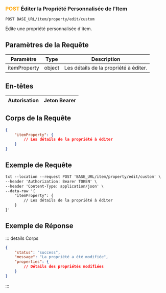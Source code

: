 ### <span style="color:orange">POST</span> Éditer la Propriété Personnalisée de l'Item

```plaintext
POST BASE_URL/item/property/edit/custom
```

Édite une propriété personnalisée d'item.

## Paramètres de la Requête

| Paramètre     | Type   | Description                        |
| ------------- | ------ | ---------------------------------- |
| itemProperty  | object | Les détails de la propriété à éditer. |

## En-têtes

| Autorisation | Jeton Bearer |
| ------------- | ----------- |

## Corps de la Requête

```json
{
    "itemProperty": {
        // Les détails de la propriété à éditer
    }
}
```

## Exemple de Requête

```txt
txt --location --request POST 'BASE_URL/item/property/edit/custom' \
--header 'Authorization: Bearer TOKEN' \
--header 'Content-Type: application/json' \
--data-raw '{
    "itemProperty": {
        // Les détails de la propriété à éditer
    }
}'
```

## Exemple de Réponse

::: details Corps

```json
{
    "status": "success",
    "message": "La propriété a été modifiée",
    "properties": {
        // Détails des propriétés modifiées
    }
}
```

:::

